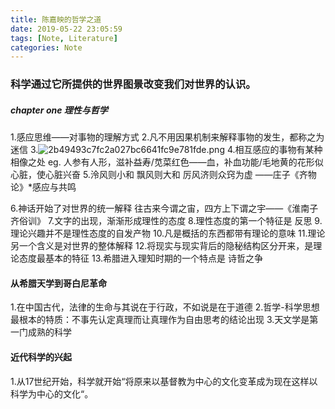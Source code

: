 ```yaml
---
title: 陈嘉映的哲学之道
date: 2019-05-22 23:05:59
tags: [Note, Literature]
categories: Note
---
```

### 科学通过它所提供的世界图景改变我们对世界的认识。

##### chapter one  理性与哲学
1.感应思维——对事物的理解方式
2.凡不用因果机制来解释事物的发生，都称之为迷信
3.![2b49493c7fc2a027bc6641fc9e781fde.png](evernotecid://04034164-3DEF-4658-9AC6-B96748855867/appyinxiangcom/8064050/ENResource/p65)
4.相互感应的事物有某种相像之处
    eg. 人参有人形，滋补益寿/苋菜红色——血，补血功能/毛地黄的花形似心脏，使心脏兴奋
5.泠风则小和 飘风则大和 厉风济则众窍为虚 ——庄子《齐物论》*感应与共鸣

6.神话开始了对世界的统一解释
往古来今谓之宙，四方上下谓之宇——《淮南子 齐俗训》
7.文字的出现，渐渐形成理性的态度
8.理性态度的第一个特征是 反思
9.理论兴趣并不是理性态度的自发产物
10.凡是概括的东西都带有理论的意味
11.理论另一个含义是对世界的整体解释
12.将现实与现实背后的隐秘结构区分开来，是理论态度最基本的特征
13.希腊进入理知时期的一个特点是 诗哲之争

#### 从希腊天学到哥白尼革命
1.在中国古代，法律的生命与其说在于行政，不如说是在于道德
2.哲学-科学思想最根本的特质：不事先认定真理而让真理作为自由思考的结论出现
3.天文学是第一门成熟的科学

#### 近代科学的兴起
1.从17世纪开始，科学就开始“将原来以基督教为中心的文化变革成为现在这样以科学为中心的文化“。